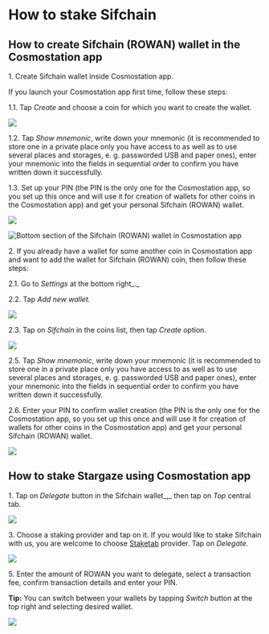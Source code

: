 # How to stake Sifchain

## How to create Sifchain (ROWAN) wallet in the Cosmostation app

1\. Create Sifchain wallet inside Cosmostation app.&#x20;

If you launch your Cosmostation app first time, follow these steps:

1.1. Tap _Create_ and choose a coin for which you want to create the wallet.&#x20;

![](../../.gitbook/assets/01\_sif.png)

1.2. Tap _Show mnemonic_, write down your mnemonic (it is recommended to store one in a private place only you have access to as well as to use several places and storages, e. g. passworded USB and paper ones), enter your mnemonic into the fields in sequential order to confirm you have written down it successfully.

1.3. Set up your PIN (the PIN is the only one for the Cosmostation app, so you set up this once and will use it for creation of wallets for other coins in the Cosmostation app) and get your personal Sifchain (ROWAN) wallet.

![](../../.gitbook/assets/02\_sif\_pin\_and\_wallet.png)

![Bottom section of the Sifchain (ROWAN) wallet in Cosmostation app](../../.gitbook/assets/03\_sif\_bottom\_sec.png)

2\. If you already have a wallet for some another coin in Cosmostation app and want to add the wallet for Sifchain (ROWAN) coin, then follow these steps:

2.1. Go to _Settings_ at the bottom right_._

2.2. Tap _Add new wallet._

![](../../.gitbook/assets/04\_sif\_add\_new\_wallet.png)

2.3. Tap on _Sifchain_ in the coins list, then tap _Create_ option.

![](../../.gitbook/assets/03\_sif\_list\_and\_create.png)

2.5. Tap _Show mnemonic_, write down your mnemonic (it is recommended to store one in a private place only you have access to as well as to use several places and storages, e. g. passworded USB and paper ones), enter your mnemonic into the fields in sequential order to confirm you have written down it successfully.

2.6. Enter your PIN to confirm wallet creation (the PIN is the only one for the Cosmostation app, so you set up this once and will use it for creation of wallets for other coins in the Cosmostation app) and get your personal Sifchain (ROWAN) wallet.

![](../../.gitbook/assets/02\_sif\_pin\_and\_wallet.png)

## How to stake Stargaze using Cosmostation app

1\. Tap on _Delegate_ button in the Sifchain wallet_,_ then tap on _Top_ central tab.

![](../../.gitbook/assets/05\_sif\_top.png)

3\. Choose a staking provider and tap on it. If you would like to stake Sifchain with us, you are welcome to choose [Staketab](https://staketab.com) provider. Tap on _Delegate._

![](../../.gitbook/assets/06\_sif\_staketab\_option.png)

5\. Enter the amount of ROWAN you want to delegate, select a transaction fee, confirm transaction details and enter your PIN.

**Tip:** You can switch between your wallets by tapping _Switch_ button at the top right and selecting desired wallet.

![](../../.gitbook/assets/07\_sif\_tip.png)
